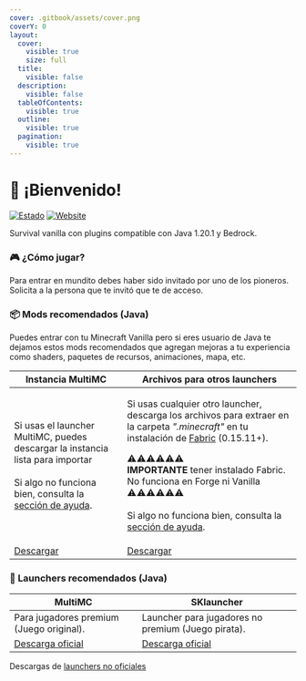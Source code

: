 ```yaml
---
cover: .gitbook/assets/cover.png
coverY: 0
layout:
  cover:
    visible: true
    size: full
  title:
    visible: false
  description:
    visible: false
  tableOfContents:
    visible: true
  outline:
    visible: true
  pagination:
    visible: true
---
```


# 🙋 ¡Bienvenido!

[![Estado](https://img.shields.io/endpoint?url=https%3A%2F%2Fminecraft-server-status-badge.vercel.app%2Fapi%2Fserver%2Fmundito.mochos.xyz%3Fport%3D25565\&style=for-the-badge)](https://stats.uptimerobot.com/vpbB3Zq4A4) [![Website](https://img.shields.io/website?url=https%3A%2F%2Fmapa.mochos.xyz%2F\&up\_message=Online\&down\_message=Offline\&style=for-the-badge\&label=Dynmap\&up\_color=97ca00)](https://stats.uptimerobot.com/vpbB3Zq4A4)

Survival vanilla con plugins compatible con Java 1.20.1 y Bedrock.

### 🎮 ¿Cómo jugar?

Para entrar en mundito debes haber sido invitado por uno de los pioneros. Solicita a la persona que te invitó que te de acceso.

### 📦 Mods recomendados (Java)

Puedes entrar con tu Minecraft Vanilla pero si eres usuario de Java te dejamos estos mods recomendados que agregan mejoras a tu experiencia como shaders, paquetes de recursos, animaciones, mapa, etc.

| Instancia MultiMC                                                                                                                                                                       | Archivos para otros launchers                                                                                                                                                                                                                                                                                                                                                                                                               |
| --------------------------------------------------------------------------------------------------------------------------------------------------------------------------------------- | ------------------------------------------------------------------------------------------------------------------------------------------------------------------------------------------------------------------------------------------------------------------------------------------------------------------------------------------------------------------------------------------------------------------------------------------- |
| <p>Si usas el launcher MultiMC, puedes descargar la instancia lista para importar<br><br>Si algo no funciona bien, consulta la <a href="informacion/ayuda.md">sección de ayuda</a>.</p> | <p>Si usas cualquier otro launcher, descarga los archivos para extraer en la carpeta <em>".minecraft"</em> en tu instalación de <a href="https://fabricmc.net/use/installer/">Fabric</a> (0.15.11+).</p><p></p><p>⚠️⚠️⚠️⚠️⚠️⚠️<br><strong>IMPORTANTE</strong> tener instalado Fabric. No funciona en Forge ni Vanilla<br>⚠️⚠️⚠️⚠️⚠️⚠️<br><br>Si algo no funciona bien, consulta la <a href="informacion/ayuda.md">sección de ayuda</a>.</p> |
| [Descargar](https://github.com/mochos/mundito.github.io/raw/main/cliente/Fabric/Mundito.zip)                                                                                            | [Descargar](https://github.com/mochos/mundito.github.io/raw/main/cliente/Fabric/Mundito-OtrosLaunchers.zip)                                                                                                                                                                                                                                                                                                                                 |

### 🚀 Launchers recomendados (Java)

| MultiMC                                          | SKlauncher                                         |
| ------------------------------------------------ | -------------------------------------------------- |
| Para jugadores premium (Juego original).         | Launcher para jugadores no premium (Juego pirata). |
| [Descarga oficial](https://skmedix.pl/downloads) | [Descarga oficial](https://multimc.org/#Download)  |



Descargas de [launchers no oficiales](https://mega.nz/folder/o8JGnTZQ#LMzqd\_IUbsfSsSrbkjO1WQ)
